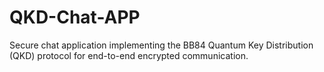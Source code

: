 # QKD-Chat-APP
Secure chat application implementing the BB84 Quantum Key Distribution (QKD) protocol for end-to-end encrypted communication.
